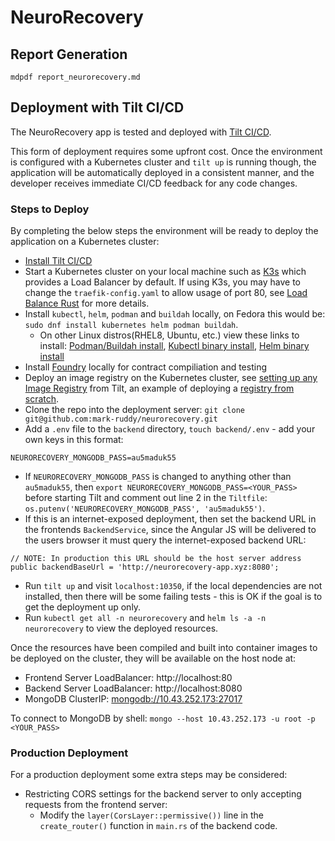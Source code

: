 # NeuroRecovery
## Report Generation
`mdpdf report_neurorecovery.md`

## Deployment with Tilt CI/CD
The NeuroRecovery app is tested and deployed with [Tilt CI/CD](https://tilt.dev/).  

This form of deployment requires some upfront cost. Once the environment is configured with a Kubernetes cluster and `tilt up` is running though, the application will be automatically deployed in a consistent manner, and the developer receives immediate CI/CD feedback for any code changes.  

### Steps to Deploy
By completing the below steps the environment will be ready to deploy the application on a Kubernetes cluster:

- [Install Tilt CI/CD](https://docs.tilt.dev/install.html)
- Start a Kubernetes cluster on your local machine such as [K3s](https://k3s.io/) which provides a Load Balancer by default. If using K3s, you may have to change the `traefik-config.yaml` to allow usage of port 80, see [Load Balance Rust](https://github.com/mark-ruddy/load_balance_rust) for more details.
- Install `kubectl`, `helm`, `podman` and `buildah` locally, on Fedora this would be: `sudo dnf install kubernetes helm podman buildah`.
  - On other Linux distros(RHEL8, Ubuntu, etc.) view these links to install: [Podman/Buildah install](https://podman.io/getting-started/installation), [Kubectl binary install](https://kubernetes.io/docs/tasks/tools/install-kubectl-linux/), [Helm binary install](https://helm.sh/docs/intro/install/)
- Install [Foundry](https://book.getfoundry.sh/getting-started/installation) locally for contract compiliation and testing
- Deploy an image registry on the Kubernetes cluster, see [setting up any Image Registry](https://docs.tilt.dev/personal_registry.html) from Tilt, an example of deploying a [registry from scratch](custom_image_registry.md).
- Clone the repo into the deployment server: `git clone git@github.com:mark-ruddy/neurorecovery.git`
- Add a `.env` file to the `backend` directory, `touch backend/.env` - add your own keys in this format:

```
NEURORECOVERY_MONGODB_PASS=au5maduk55
```

- If `NEURORECOVERY_MONGODB_PASS` is changed to anything other than `au5maduk55`, then `export NEURORECOVERY_MONGODB_PASS=<YOUR_PASS>` before starting Tilt and comment out line 2 in the `Tiltfile`: `os.putenv('NEURORECOVERY_MONGODB_PASS', 'au5maduk55')`.
- If this is an internet-exposed deployment, then set the backend URL in the frontends `BackendService`, since the Angular JS will be delivered to the users browser it must query the internet-exposed backend URL:

```
// NOTE: In production this URL should be the host server address
public backendBaseUrl = 'http://neurorecovery-app.xyz:8080'; 
```

- Run `tilt up` and visit `localhost:10350`, if the local dependencies are not installed, then there will be some failing tests - this is OK if the goal is to get the deployment up only.
- Run `kubectl get all -n neurorecovery` and `helm ls -a -n neurorecovery` to view the deployed resources.

Once the resources have been compiled and built into container images to be deployed on the cluster, they will be available on the host node at:

- Frontend Server LoadBalancer: http://localhost:80
- Backend Server LoadBalancer: http://localhost:8080
- MongoDB ClusterIP: [mongodb://10.43.252.173:27017](mongodb://10.43.252.173:27017)

To connect to MongoDB by shell: `mongo --host 10.43.252.173 -u root -p <YOUR_PASS>`  

### Production Deployment
For a production deployment some extra steps may be considered:

- Restricting CORS settings for the backend server to only accepting requests from the frontend server:
  - Modify the `layer(CorsLayer::permissive())` line  in the `create_router()` function in `main.rs` of the backend code.

